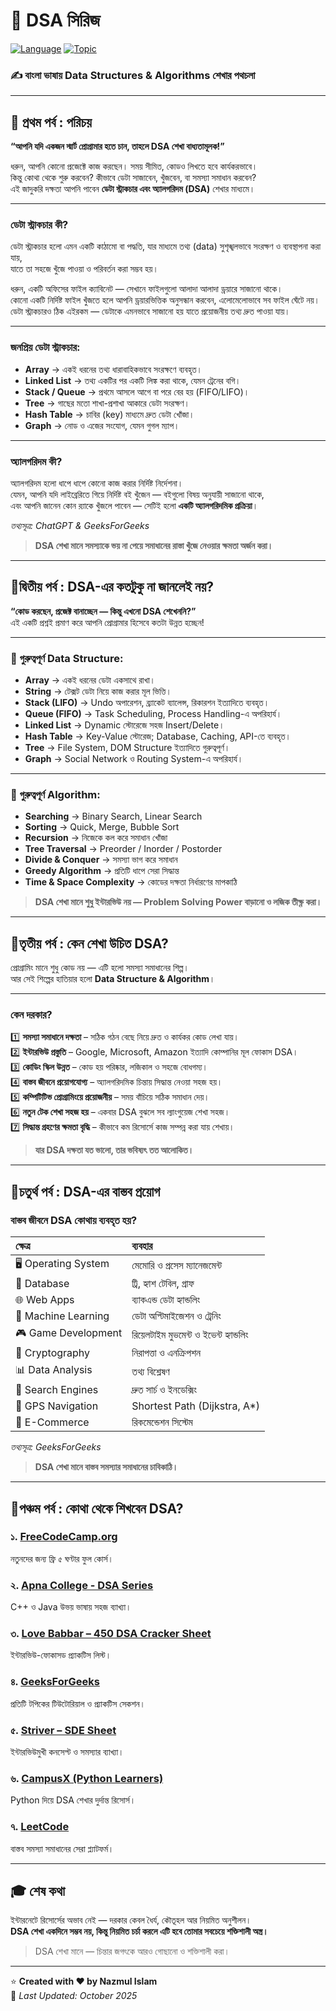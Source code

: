 # 🌟 DSA সিরিজ  
[![Language](https://img.shields.io/badge/Language-Bangla-blue)](https://github.com/) 
[![Topic](https://img.shields.io/badge/Topic-DSA-green)](https://github.com/) 
### ✍️ বাংলা ভাষায় Data Structures & Algorithms শেখার পথচলা  

---

## 🧩 প্রথম পর্ব : পরিচয়
**“আপনি যদি একজন স্মার্ট প্রোগ্রামার হতে চান, তাহলে DSA শেখা বাধ্যতামূলক!”**

ধরুন, আপনি কোনো প্রজেক্টে কাজ করছেন। সময় সীমিত, কোডও লিখতে হবে কার্যকরভাবে।  
কিন্তু কোথা থেকে শুরু করবেন? কীভাবে ডেটা সাজাবেন, খুঁজবেন, বা সমস্যা সমাধান করবেন?  
এই জাদুকরি দক্ষতা আপনি পাবেন **ডেটা স্ট্রাকচার এবং অ্যালগরিদম (DSA)** শেখার মাধ্যমে।

---

### ডেটা স্ট্রাকচার কী?

ডেটা স্ট্রাকচার হলো এমন একটি কাঠামো বা পদ্ধতি, যার মাধ্যমে তথ্য (data) সুশৃঙ্খলভাবে সংরক্ষণ ও ব্যবস্থাপনা করা যায়,  
যাতে তা সহজে খুঁজে পাওয়া ও পরিবর্তন করা সম্ভব হয়।

ধরুন, একটি অফিসের ফাইল ক্যাবিনেট — সেখানে ফাইলগুলো আলাদা আলাদা ড্রয়ারে সাজানো থাকে।  
কোনো একটি নির্দিষ্ট ফাইল খুঁজতে হলে আপনি ড্রয়ারভিত্তিক অনুসন্ধান করবেন, এলোমেলোভাবে সব ফাইল ঘেঁটে নয়।  
ডেটা স্ট্রাকচারও ঠিক এইরকম — ডেটাকে এমনভাবে সাজানো হয় যাতে প্রয়োজনীয় তথ্য দ্রুত পাওয়া যায়।

---

### জনপ্রিয় ডেটা স্ট্রাকচার:

- **Array** → একই ধরনের তথ্য ধারাবাহিকভাবে সংরক্ষণে ব্যবহৃত।  
- **Linked List** → তথ্য একটির পর একটি লিঙ্ক করা থাকে, যেমন ট্রেনের বগি।  
- **Stack / Queue** → প্রথমে আসলে আগে বা পরে বের হয় (FIFO/LIFO)।  
- **Tree** → গাছের মতো শাখা-প্রশাখা আকারে ডেটা সংরক্ষণ।  
- **Hash Table** → চাবির (key) মাধ্যমে দ্রুত ডেটা খোঁজা।  
- **Graph** → নোড ও এজের সংযোগ, যেমন গুগল ম্যাপ।

---

### অ্যালগরিদম কী?

অ্যালগরিদম হলো ধাপে ধাপে কোনো কাজ করার নির্দিষ্ট নির্দেশনা।  
যেমন, আপনি যদি লাইব্রেরিতে গিয়ে নির্দিষ্ট বই খুঁজেন — বইগুলো বিষয় অনুযায়ী সাজানো থাকে,  
এবং আপনি জানেন কোন র‍্যাকে খুঁজলে পাবেন — সেটিই হলো **একটি অ্যালগরিদমিক প্রক্রিয়া**।


 *তথ্যসূত্র: ChatGPT & GeeksForGeeks*
>  **DSA শেখা মানে সমস্যাকে ভয় না পেয়ে সমাধানের রাস্তা খুঁজে নেওয়ার ক্ষমতা অর্জন করা।**  



---

## 🧩দ্বিতীয় পর্ব : DSA-এর কতটুকু না জানলেই নয়?

 **“কোড করছেন, প্রজেক্ট বানাচ্ছেন — কিন্তু এখনো DSA শেখেননি?”**  
এই একটি প্রশ্নই প্রমাণ করে আপনি প্রোগ্রামার হিসেবে কতটা উন্নত হচ্ছেন!

---

### 🔸 গুরুত্বপূর্ণ Data Structure:
- **Array** → একই ধরনের ডেটা একসাথে রাখা।  
- **String** → টেক্সট ডেটা নিয়ে কাজ করার মূল ভিত্তি।  
- **Stack (LIFO)** → Undo অপারেশন, ব্র্যাকেট ব্যালেন্স, রিকারশন ইত্যাদিতে ব্যবহৃত।  
- **Queue (FIFO)** → Task Scheduling, Process Handling-এ অপরিহার্য।  
- **Linked List** → Dynamic স্টোরেজে সহজ Insert/Delete।  
- **Hash Table** → Key-Value স্টোরেজ; Database, Caching, API-তে ব্যবহৃত।  
- **Tree** → File System, DOM Structure ইত্যাদিতে গুরুত্বপূর্ণ।  
- **Graph** → Social Network ও Routing System-এ অপরিহার্য।

---

### 🔹 গুরুত্বপূর্ণ Algorithm:
- **Searching** → Binary Search, Linear Search  
- **Sorting** → Quick, Merge, Bubble Sort  
- **Recursion** → নিজেকে কল করে সমাধান খোঁজা  
- **Tree Traversal** → Preorder / Inorder / Postorder  
- **Divide & Conquer** → সমস্যা ভাগ করে সমাধান  
- **Greedy Algorithm** → প্রতিটি ধাপে সেরা সিদ্ধান্ত  
- **Time & Space Complexity** → কোডের দক্ষতা নির্ধারণের মাপকাঠি  

>  **DSA শেখা মানে শুধু ইন্টারভিউ নয় — Problem Solving Power বাড়ানো ও লজিক তীক্ষ্ণ করা।**

---

## 🧩তৃতীয় পর্ব : কেন শেখা উচিত DSA?

প্রোগ্রামিং মানে শুধু কোড নয় — এটি হলো সমস্যা সমাধানের শিল্প।  
আর সেই শিল্পের হাতিয়ার হলো **Data Structure & Algorithm**।

---

### কেন দরকার?
1️⃣ **সমস্যা সমাধানে দক্ষতা** – সঠিক গঠন বেছে নিয়ে দ্রুত ও কার্যকর কোড লেখা যায়।  
2️⃣ **ইন্টারভিউ প্রস্তুতি** – Google, Microsoft, Amazon ইত্যাদি কোম্পানির মূল ফোকাস DSA।  
3️⃣ **কোডিং স্কিল উন্নত** – কোড হয় পরিষ্কার, লজিকাল ও সহজে বোধগম্য।  
4️⃣ **বাস্তব জীবনে প্রয়োগযোগ্য** – অ্যালগরিদমিক চিন্তায় সিদ্ধান্ত নেওয়া সহজ হয়।  
5️⃣ **কম্পিটিটিভ প্রোগ্রামিংয়ে প্রয়োজনীয়** – সময় বাঁচিয়ে সঠিক সমাধান দেয়।  
6️⃣ **নতুন টেক শেখা সহজ হয়** – একবার DSA বুঝলে সব ল্যাংগুয়েজ শেখা সহজ।  
7️⃣ **সিদ্ধান্ত গ্রহণের ক্ষমতা বৃদ্ধি** – কীভাবে কম রিসোর্সে কাজ সম্পন্ন করা যায় শেখায়।

>  **যার DSA দক্ষতা যত ভালো, তার ভবিষ্যৎ তত আলোকিত।**

---

## 🧩চতুর্থ পর্ব : DSA-এর বাস্তব প্রয়োগ  

### বাস্তব জীবনে DSA কোথায় ব্যবহৃত হয়?

| ক্ষেত্র | ব্যবহার |
|:--|:--|
| 🖥 Operating System | মেমোরি ও প্রসেস ম্যানেজমেন্ট |
| 💾 Database | ট্রি, হ্যাশ টেবিল, গ্রাফ |
| 🌐 Web Apps | ব্যাকএন্ড ডেটা হ্যান্ডলিং |
| 🤖 Machine Learning | ডেটা অপ্টিমাইজেশন ও ট্রেনিং |
| 🎮 Game Development | রিয়েলটাইম মুভমেন্ট ও ইভেন্ট হ্যান্ডলিং |
| 🔐 Cryptography | নিরাপত্তা ও এনক্রিপশন |
| 📊 Data Analysis | তথ্য বিশ্লেষণ |
| 🔎 Search Engines | দ্রুত সার্চ ও ইনডেক্সিং |
| 🧭 GPS Navigation | Shortest Path (Dijkstra, A*) |
| 🛒 E-Commerce | রিকমেন্ডেশন সিস্টেম |

 *তথ্যসূত্র: GeeksForGeeks*  

>  **DSA শেখা মানে বাস্তব সমস্যার সমাধানের চাবিকাঠি।**


---

## 🧩পঞ্চম পর্ব : কোথা থেকে শিখবেন DSA?

### ১. [FreeCodeCamp.org](https://www.freecodecamp.org)  
নতুনদের জন্য ফ্রি ৫ ঘণ্টার ফুল কোর্স।

### ২. [Apna College - DSA Series](https://www.youtube.com/@ApnaCollegeOfficial)  
C++ ও Java উভয় ভাষায় সহজ ব্যাখ্যা।

### ৩. [Love Babbar – 450 DSA Cracker Sheet](https://450dsa.com/)  
ইন্টারভিউ-ফোকাসড প্র্যাকটিস লিস্ট।

### ৪. [GeeksForGeeks](https://www.geeksforgeeks.org/)  
প্রতিটি টপিকের টিউটোরিয়াল ও প্র্যাকটিস সেকশন।

### ৫. [Striver – SDE Sheet](https://takeuforward.org/)  
ইন্টারভিউমুখী কনসেপ্ট ও সমস্যার ব্যাখ্যা।

### ৬. [CampusX (Python Learners)](https://www.youtube.com/@campusx-official)  
Python দিয়ে DSA শেখার দুর্দান্ত রিসোর্স।

### ৭. [LeetCode](https://leetcode.com/)  
বাস্তব সমস্যা সমাধানের সেরা প্ল্যাটফর্ম।

---

## 🎓 শেষ কথা  
ইন্টারনেটে রিসোর্সের অভাব নেই — দরকার কেবল ধৈর্য, কৌতূহল আর নিয়মিত অনুশীলন।  
**DSA শেখা একদিনে সম্ভব নয়, কিন্তু নিয়মিত চর্চা করলে এটি হবে তোমার সবচেয়ে শক্তিশালী অস্ত্র।**

>  DSA শেখা মানে — চিন্তার জগৎকে আরও গোছানো ও শক্তিশালী করা।

---

⭐ **Created with ❤️ by Nazmul Islam**  
📅 *Last Updated: October 2025*  
